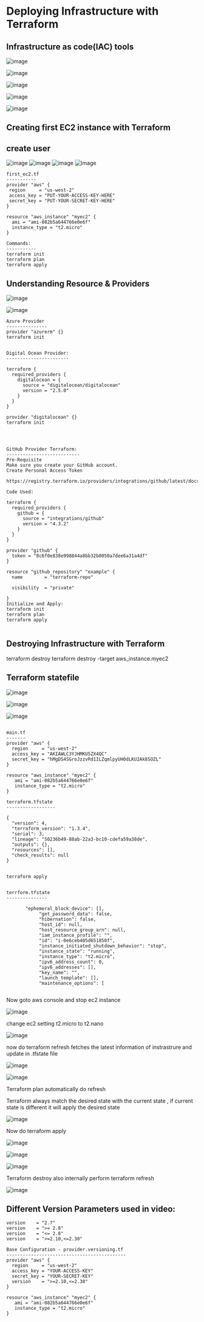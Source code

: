
 Deploying Infrastructure with Terraform
 =======================================
 
 Infrastructure as code(IAC) tools
 ----------------------------------
 
![image](https://user-images.githubusercontent.com/53966749/207562643-0d174215-e7e1-44fb-84f3-5a0543218e3f.png)

![image](https://user-images.githubusercontent.com/53966749/207562732-ac5f9448-b116-43a0-bbf5-47c84672fca6.png)

![image](https://user-images.githubusercontent.com/53966749/207563014-e84c6be1-014a-4c72-bc47-1e28ead45821.png)


![image](https://user-images.githubusercontent.com/53966749/207563189-b78ab043-f7c9-4d1b-8f96-29876fc1dd0c.png)


![image](https://user-images.githubusercontent.com/53966749/207563887-ad896a63-37af-45c4-a4e3-d625ed02e8df.png)

 
Creating first EC2 instance with Terraform
------------------------------------------
 
 
create user
----------
 
![image](https://user-images.githubusercontent.com/53966749/207564154-8380435e-0add-4037-95c8-3ba276732e30.png)
![image](https://user-images.githubusercontent.com/53966749/207564295-f9fc549b-47ff-4be0-86f8-0bafb313e787.png)
![image](https://user-images.githubusercontent.com/53966749/207564436-83eb083e-f33b-4cd8-a05b-8b15dc5b623d.png)
![image](https://user-images.githubusercontent.com/53966749/207564505-00ec5171-f0da-4ec3-a0e9-5e3d31fb02bb.png)


 ```
 first_ec2.tf
 -----------
provider "aws" {
  region     = "us-west-2"
  access_key = "PUT-YOUR-ACCESS-KEY-HERE"
  secret_key = "PUT-YOUR-SECRET-KEY-HERE"
}

resource "aws_instance" "myec2" {
   ami = "ami-082b5a644766e0e6f"
   instance_type = "t2.micro"
}

Commands:
-----------
terraform init
terraform plan
terraform apply

```

Understanding Resource & Providers
----------------------------------
![image](https://user-images.githubusercontent.com/53966749/207565172-ed7ad0b3-509a-4c3d-b6f8-c284b2a4eb0e.png)

![image](https://user-images.githubusercontent.com/53966749/207565421-87dec0db-d5ee-4914-a3ff-2494996ee996.png)

```
Azure Provider
---------------
provider "azurerm" {}
terraform init


Digital Ocean Provider:
-----------------------

terraform {
  required_providers {
    digitalocean = {
      source = "digitalocean/digitalocean"
      version = "2.5.0"
    }
  }
}

provider "digitalocean" {}
terraform init




GitHub Provider Terraform:
---------------------------
Pre-Requisite
Make sure you create your GitHub account.
Create Personal Access Token

https://registry.terraform.io/providers/integrations/github/latest/docs

Code Used:

terraform {
  required_providers {
    github = {
      source = "integrations/github"
      version = "4.3.2"
    }
  }
}

provider "github" {
  token = "8c6f0e838e998844a8bb32b0050a7dee6a31a4df"
}

resource "github_repository" "example" {
  name        = "terraform-repo"

  visibility  = "private"

}
Initialize and Apply:
terraform init
terraform plan
terraform apply


```


Destroying Infrastructure with Terraform
----------------------------------------

terraform destroy
terraform destroy -target aws_instance.myec2


Terraform statefile
--------------------

![image](https://user-images.githubusercontent.com/53966749/207566641-bd216505-55ae-4aec-b489-17eeb4469219.png)

![image](https://user-images.githubusercontent.com/53966749/207566759-8cd8b9bf-f792-4bac-a75c-496da22ddf1a.png)

![image](https://user-images.githubusercontent.com/53966749/207566852-491ac625-130c-4fad-99f8-b7bf516b3c54.png)


```

main.tf
-------
provider "aws" {
  region     = "us-west-2"
  access_key = "AKIAWLC3YJHMKU5ZX4QC"
  secret_key = "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"
}

resource "aws_instance" "myec2" {
   ami = "ami-082b5a644766e0e6f"
   instance_type = "t2.micro"
}

terraform.tfstate
------------------

{
  "version": 4,
  "terraform_version": "1.3.4",
  "serial": 3,
  "lineage": "50236b49-88ab-22a3-bc10-cdefa59a38de",
  "outputs": {},
  "resources": [],
  "check_results": null
}


terraform apply


terrform.tfstate
---------------

       "ephemeral_block_device": [],
            "get_password_data": false,
            "hibernation": false,
            "host_id": null,
            "host_resource_group_arn": null,
            "iam_instance_profile": "",
            "id": "i-0e6ceb405d651850f",
            "instance_initiated_shutdown_behavior": "stop",
            "instance_state": "running",
            "instance_type": "t2.micro",
            "ipv6_address_count": 0,
            "ipv6_addresses": [],
            "key_name": "",
            "launch_template": [],
            "maintenance_options": [
            
```

Now goto aws console and stop ec2 instance

![image](https://user-images.githubusercontent.com/53966749/207570680-2bfc65f8-cec9-4b4c-96f6-3f6e852861bc.png)

change ec2 setting t2.micro to t2.nano

![image](https://user-images.githubusercontent.com/53966749/207571015-c1a25f8c-8996-4530-80c6-1d42097e9485.png)

now do terraform refresh fetches the latest information of instrastrure and update in .tfstate file

![image](https://user-images.githubusercontent.com/53966749/207571777-87dd851b-dc0c-4ec8-8212-883b26047b0b.png)

![image](https://user-images.githubusercontent.com/53966749/207571880-92d5676f-c420-4a5f-a4a4-69aac3ab835f.png)

Terraform plan automatically do refresh

Terraform always match the desired state with the current state , if current state is different it will apply the desired state

![image](https://user-images.githubusercontent.com/53966749/207572533-2abd86ec-ddbf-42ce-8d31-05d00103cf89.png)

Now do terraform apply 

![image](https://user-images.githubusercontent.com/53966749/207572921-20e7b8b8-7659-4b77-9b82-2242df34d327.png)

![image](https://user-images.githubusercontent.com/53966749/207573039-1b2c94cb-0029-4e51-83bd-6859845d1a8f.png)

![image](https://user-images.githubusercontent.com/53966749/207572705-10c2af1d-0577-4711-8619-62fd74a5e915.png)

Terraform destroy also internally perform terraform refresh

![image](https://user-images.githubusercontent.com/53966749/207573304-5cd5efdd-dec8-442f-b874-0998f7993e96.png)


Different Version Parameters used in video:
-------------------------------------------
```
version    = "2.7"
version    = ">= 2.8"
version    = "<= 2.8"
version    = ">=2.10,<=2.30"

Base Configuration - provider.versioning.tf
--------------------------------------------
provider "aws" {
  region     = "us-west-2"
  access_key = "YOUR-ACCESS-KEY"
  secret_key = "YOUR-SECRET-KEY"
  version    = ">=2.10,<=2.30"
}

resource "aws_instance" "myec2" {
   ami = "ami-082b5a644766e0e6f"
   instance_type = "t2.micro"
}

```
